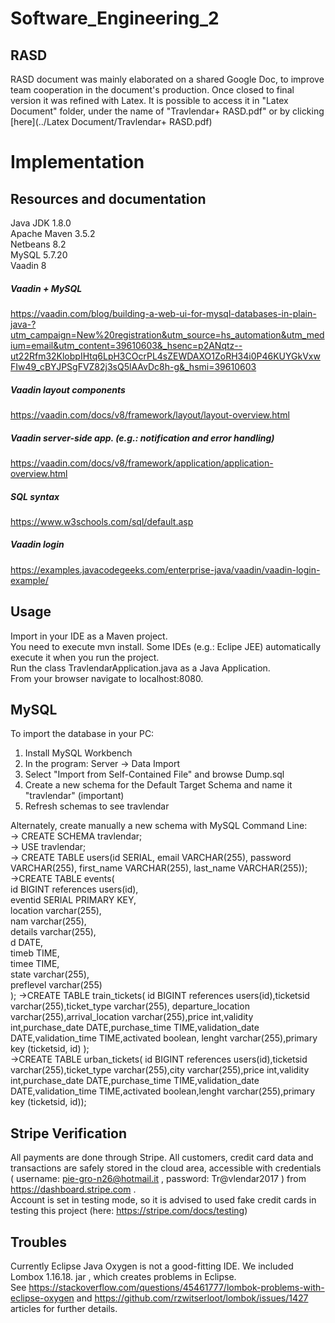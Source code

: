 # Software_Engineering_2

## RASD
RASD document was mainly elaborated on a shared Google Doc, to improve team cooperation in the document's production. Once closed to final version it was refined with Latex. It is possible to access it in "Latex Document" folder, under the name of "Travlendar+ RASD.pdf" or by clicking [here](../Latex Document/Travlendar+ RASD.pdf)

# Implementation

## Resources and documentation
Java JDK 1.8.0<br>
Apache Maven 3.5.2<br>
Netbeans 8.2<br>
MySQL 5.7.20<br>
Vaadin 8
##### Vaadin + MySQL
https://vaadin.com/blog/building-a-web-ui-for-mysql-databases-in-plain-java-?utm_campaign=New%20registration&utm_source=hs_automation&utm_medium=email&utm_content=39610603&_hsenc=p2ANqtz--ut22Rfm32KlobpIHtq6LpH3COcrPL4sZEWDAXO1ZoRH34i0P46KUYGkVxwFIw49_cBYJPSgFVZ82j3sQ5lAAvDc8h-g&_hsmi=39610603
##### Vaadin layout components
https://vaadin.com/docs/v8/framework/layout/layout-overview.html
##### Vaadin server-side app. (e.g.: notification and error handling)
https://vaadin.com/docs/v8/framework/application/application-overview.html
##### SQL syntax
https://www.w3schools.com/sql/default.asp
##### Vaadin login
https://examples.javacodegeeks.com/enterprise-java/vaadin/vaadin-login-example/


## Usage
Import in your IDE as a Maven project. <br>
You need to execute mvn install. Some IDEs (e.g.: Eclipe JEE) automatically execute it when you run the project.<br>
Run the class TravlendarApplication.java as a Java Application.<br>
From your browser navigate to localhost:8080.

## MySQL
To import the database in your PC:
1. Install MySQL Workbench
2. In the program: Server -> Data Import
3. Select "Import from Self-Contained File" and browse Dump.sql
4. Create a new schema for the Default Target Schema and name it "travlendar" (important)
5. Refresh schemas to see travlendar

Alternately, create manually a new schema with MySQL Command Line:<br>
-> CREATE SCHEMA travlendar;<br>
-> USE travlendar;<br>
-> CREATE TABLE users(id SERIAL, email VARCHAR(255), password VARCHAR(255), first_name VARCHAR(255), last_name VARCHAR(255));<br>
->CREATE TABLE events(<br>
id	BIGINT	references users(id),<br>
eventid SERIAL PRIMARY KEY,<br>
location varchar(255),<br>
nam varchar(255),<br>
details varchar(255),<br>
d DATE,<br>
timeb TIME,<br>
timee TIME,<br>
state varchar(255),<br>
preflevel varchar(255)<br>
);
->CREATE TABLE train_tickets(
id BIGINT references users(id),ticketsid varchar(255),ticket_type varchar(255),
departure_location varchar(255),arrival_location varchar(255),price int,validity int,purchase_date DATE,purchase_time TIME,validation_date DATE,validation_time TIME,activated boolean,
lenght varchar(255),primary key (ticketsid, id)
); <br>
->CREATE TABLE urban_tickets(
id BIGINT references users(id),ticketsid varchar(255),ticket_type varchar(255),city varchar(255),price int,validity int,purchase_date DATE,purchase_time TIME,validation_date DATE,validation_time TIME,activated boolean,lenght varchar(255),primary key (ticketsid, id)); <br>


## Stripe Verification

All payments are done through Stripe. All customers, credit card data and transactions are safely stored in the cloud area, accessible with credentials ( username: pie-gro-n26@hotmail.it , password: Tr@vlendar2017 ) from https://dashboard.stripe.com . <br> Account is set in testing mode, so it is advised to used fake credit cards in testing this project (here: https://stripe.com/docs/testing) 

## Troubles
Currently Eclipse Java Oxygen is not a good-fitting IDE. We included Lombox 1.16.18. jar , which creates problems in Eclipse. <br> See https://stackoverflow.com/questions/45461777/lombok-problems-with-eclipse-oxygen and https://github.com/rzwitserloot/lombok/issues/1427 articles for further details.
